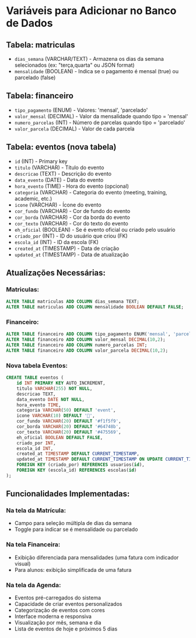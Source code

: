 
# Variáveis para Adicionar no Banco de Dados

## Tabela: matriculas
- `dias_semana` (VARCHAR/TEXT) - Armazena os dias da semana selecionados (ex: "terça,quarta" ou JSON format)
- `mensalidade` (BOOLEAN) - Indica se o pagamento é mensal (true) ou parcelado (false)

## Tabela: financeiro 
- `tipo_pagamento` (ENUM) - Valores: 'mensal', 'parcelado'
- `valor_mensal` (DECIMAL) - Valor da mensalidade quando tipo = 'mensal'
- `numero_parcelas` (INT) - Número de parcelas quando tipo = 'parcelado'
- `valor_parcela` (DECIMAL) - Valor de cada parcela

## Tabela: eventos (nova tabela)
- `id` (INT) - Primary key
- `titulo` (VARCHAR) - Título do evento
- `descricao` (TEXT) - Descrição do evento
- `data_evento` (DATE) - Data do evento
- `hora_evento` (TIME) - Hora do evento (opcional)
- `categoria` (VARCHAR) - Categoria do evento (meeting, training, academic, etc.)
- `icone` (VARCHAR) - Ícone do evento
- `cor_fundo` (VARCHAR) - Cor de fundo do evento
- `cor_borda` (VARCHAR) - Cor da borda do evento
- `cor_texto` (VARCHAR) - Cor do texto do evento
- `eh_oficial` (BOOLEAN) - Se é evento oficial ou criado pelo usuário
- `criado_por` (INT) - ID do usuário que criou (FK)
- `escola_id` (INT) - ID da escola (FK)
- `created_at` (TIMESTAMP) - Data de criação
- `updated_at` (TIMESTAMP) - Data de atualização

## Atualizações Necessárias:

### Matriculas:
```sql
ALTER TABLE matriculas ADD COLUMN dias_semana TEXT;
ALTER TABLE matriculas ADD COLUMN mensalidade BOOLEAN DEFAULT FALSE;
```

### Financeiro:
```sql
ALTER TABLE financeiro ADD COLUMN tipo_pagamento ENUM('mensal', 'parcelado') DEFAULT 'parcelado';
ALTER TABLE financeiro ADD COLUMN valor_mensal DECIMAL(10,2);
ALTER TABLE financeiro ADD COLUMN numero_parcelas INT;
ALTER TABLE financeiro ADD COLUMN valor_parcela DECIMAL(10,2);
```

### Nova tabela Eventos:
```sql
CREATE TABLE eventos (
    id INT PRIMARY KEY AUTO_INCREMENT,
    titulo VARCHAR(255) NOT NULL,
    descricao TEXT,
    data_evento DATE NOT NULL,
    hora_evento TIME,
    categoria VARCHAR(50) DEFAULT 'event',
    icone VARCHAR(10) DEFAULT '📌',
    cor_fundo VARCHAR(20) DEFAULT '#f1f5f9',
    cor_borda VARCHAR(20) DEFAULT '#64748b',
    cor_texto VARCHAR(20) DEFAULT '#475569',
    eh_oficial BOOLEAN DEFAULT FALSE,
    criado_por INT,
    escola_id INT,
    created_at TIMESTAMP DEFAULT CURRENT_TIMESTAMP,
    updated_at TIMESTAMP DEFAULT CURRENT_TIMESTAMP ON UPDATE CURRENT_TIMESTAMP,
    FOREIGN KEY (criado_por) REFERENCES usuarios(id),
    FOREIGN KEY (escola_id) REFERENCES escolas(id)
);
```

## Funcionalidades Implementadas:

### Na tela da Matrícula:
- Campo para seleção múltipla de dias da semana
- Toggle para indicar se é mensalidade ou parcelado

### Na tela Financeira:
- Exibição diferenciada para mensalidades (uma fatura com indicador visual)
- Para alunos: exibição simplificada de uma fatura

### Na tela da Agenda:
- Eventos pré-carregados do sistema
- Capacidade de criar eventos personalizados
- Categorização de eventos com cores
- Interface moderna e responsiva
- Visualização por mês, semana e dia
- Lista de eventos de hoje e próximos 5 dias

